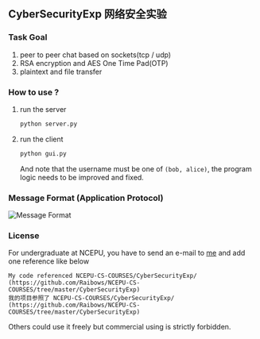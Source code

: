 ## CyberSecurityExp 网络安全实验

### Task Goal

1. peer to peer chat based on sockets(tcp / udp)
2. RSA encryption and AES One Time Pad(OTP)
3. plaintext and file transfer

### How to use ?

1. run the server

   ```bash
   python server.py
   ```

2. run the client

   ```bash
   python gui.py
   ```

   And note that the username must be one of ``(bob, alice)``, the program logic needs to be improved and fixed.

### Message Format (Application Protocol)

<img src="https://raw.githubusercontent.com/Raibows/MarkdownPhotos/master/picgoimage/20200823113722.png" alt="Message Format"  />

### License

For undergraduate at NCEPU, you have to send an e-mail to <a href="Mailto:luckychizuo@gmail.com">me</a> and add one reference like below

```
My code referenced NCEPU-CS-COURSES/CyberSecurityExp/ (https://github.com/Raibows/NCEPU-CS-COURSES/tree/master/CyberSecurityExp)
我的项目参照了 NCEPU-CS-COURSES/CyberSecurityExp/ (https://github.com/Raibows/NCEPU-CS-COURSES/tree/master/CyberSecurityExp)
```

Others could use it freely but commercial using is strictly forbidden.